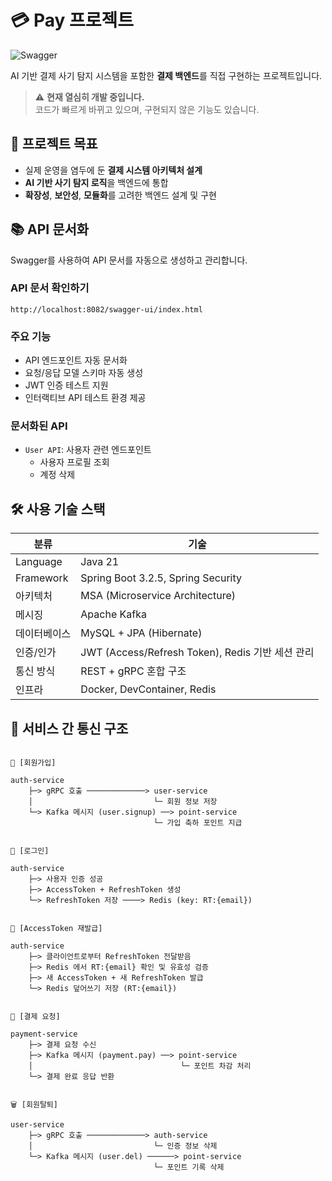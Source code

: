 # 💳 Pay 프로젝트

![Swagger](https://img.shields.io/badge/-Swagger-%23Clojure?style=for-the-badge&logo=swagger&logoColor=white)

AI 기반 결제 사기 탐지 시스템을 포함한 **결제 백엔드**를 직접 구현하는 프로젝트입니다.

> ⚠️ **현재 열심히 개발 중입니다.**  
> 코드가 빠르게 바뀌고 있으며, 구현되지 않은 기능도 있습니다.

## 🎯 프로젝트 목표

- 실제 운영을 염두에 둔 **결제 시스템 아키텍처 설계**
- **AI 기반 사기 탐지 로직**을 백엔드에 통합
- **확장성**, **보안성**, **모듈화**를 고려한 백엔드 설계 및 구현


## 📚 API 문서화

Swagger를 사용하여 API 문서를 자동으로 생성하고 관리합니다.

### API 문서 확인하기

```
http://localhost:8082/swagger-ui/index.html
```

### 주요 기능

- API 엔드포인트 자동 문서화
- 요청/응답 모델 스키마 자동 생성
- JWT 인증 테스트 지원
- 인터랙티브 API 테스트 환경 제공

### 문서화된 API

- `User API`: 사용자 관련 엔드포인트
  - 사용자 프로필 조회
  - 계정 삭제

## 🛠️ 사용 기술 스택

| 분류 | 기술 |
|------|------|
| Language | Java 21 |
| Framework | Spring Boot 3.2.5, Spring Security |
| 아키텍처 | MSA (Microservice Architecture) |
| 메시징 | Apache Kafka |
| 데이터베이스 | MySQL + JPA (Hibernate) |
| 인증/인가 | JWT (Access/Refresh Token), Redis 기반 세션 관리 |
| 통신 방식 | REST + gRPC 혼합 구조 |
| 인프라 | Docker, DevContainer, Redis |


## 🔁 서비스 간 통신 구조

```plaintext

🧾 [회원가입]

auth-service
    ├─> gRPC 호출 ─────────────> user-service
    │                           └─ 회원 정보 저장
    └─> Kafka 메시지 (user.signup) ──> point-service
                                └─ 가입 축하 포인트 지급


🔐 [로그인]

auth-service
    ├─> 사용자 인증 성공
    ├─> AccessToken + RefreshToken 생성
    └─> RefreshToken 저장 ────> Redis (key: RT:{email})


🔁 [AccessToken 재발급]

auth-service
    ├─> 클라이언트로부터 RefreshToken 전달받음
    ├─> Redis 에서 RT:{email} 확인 및 유효성 검증
    ├─> 새 AccessToken + 새 RefreshToken 발급
    └─> Redis 덮어쓰기 저장 (RT:{email})


🛒 [결제 요청]

payment-service
    ├─> 결제 요청 수신
    ├─> Kafka 메시지 (payment.pay) ──> point-service
    │                                 └─ 포인트 차감 처리
    └─> 결제 완료 응답 반환


🗑️ [회원탈퇴]

user-service
    ├─> gRPC 호출 ─────────────> auth-service            
    │                           └─ 인증 정보 삭제
    └─> Kafka 메시지 (user.del) ──────> point-service
                                └─ 포인트 기록 삭제

```
